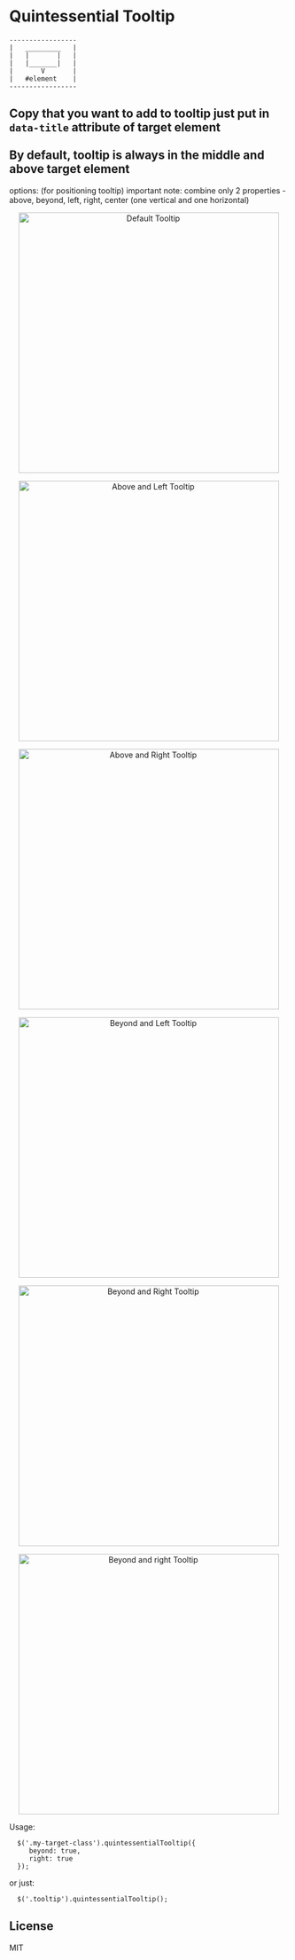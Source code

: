 

  # Quintessential Tooltip

    -----------------
    |   _________   |
    |   |       |   |
    |   |_______|   |
    |       V       |
    |   #element    |
    -----------------

  Copy that you want to add to tooltip just put in `data-title` attribute of target element<br><br>
  By default, tooltip is always in the middle and above target element<br>
 ---------------------------
  options: (for positioning tooltip) important note: combine only 2 properties - above, beyond, left, right, center (one vertical and one horizontal)

<p align="center">
<img width="470" alt="Default Tooltip"        src="https://user-images.githubusercontent.com/7904484/56038590-a2a54980-5d32-11e9-83d5-86757da32cf7.png">
</p>
<p align="center">
<img width="470" alt="Above and Left Tooltip" src="https://user-images.githubusercontent.com/7904484/56038591-a33de000-5d32-11e9-9c7d-ec02e4335981.png">
</p>
<p align="center">
<img width="470" alt="Above and Right Tooltip" src="https://user-images.githubusercontent.com/7904484/56038592-a33de000-5d32-11e9-9994-d2b912b34263.png">
</p>
<p align="center">
<img width="470" alt="Beyond and Left Tooltip" src="https://user-images.githubusercontent.com/7904484/56038593-a33de000-5d32-11e9-8be2-f8bef8063d40.png">
</p>
<p align="center">
<img width="470" alt="Beyond and Right Tooltip" src="https://user-images.githubusercontent.com/7904484/56038594-a33de000-5d32-11e9-8df9-0f72fe0eb802.png">
</p>
<p align="center">
<img width="470" alt="Beyond and right Tooltip" src="https://user-images.githubusercontent.com/7904484/56038595-a33de000-5d32-11e9-9fcc-e75c7bfe4b77.png">
</p>

  Usage:

      $('.my-target-class').quintessentialTooltip({
         beyond: true,
         right: true
      });

  or just:

      $('.tooltip').quintessentialTooltip();

License
----

MIT

